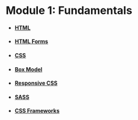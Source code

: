 # Module 1: Fundamentals

* #### [HTML](/html.md)
* #### [HTML Forms](/html-forms.md)
* #### [CSS](/css.md)
* #### [Box Model](/box-model.md)
* #### [Responsive CSS](/responsive-css.md)
* #### [SASS](/sass.md)
* #### [CSS Frameworks](/css-frameworks.md)
